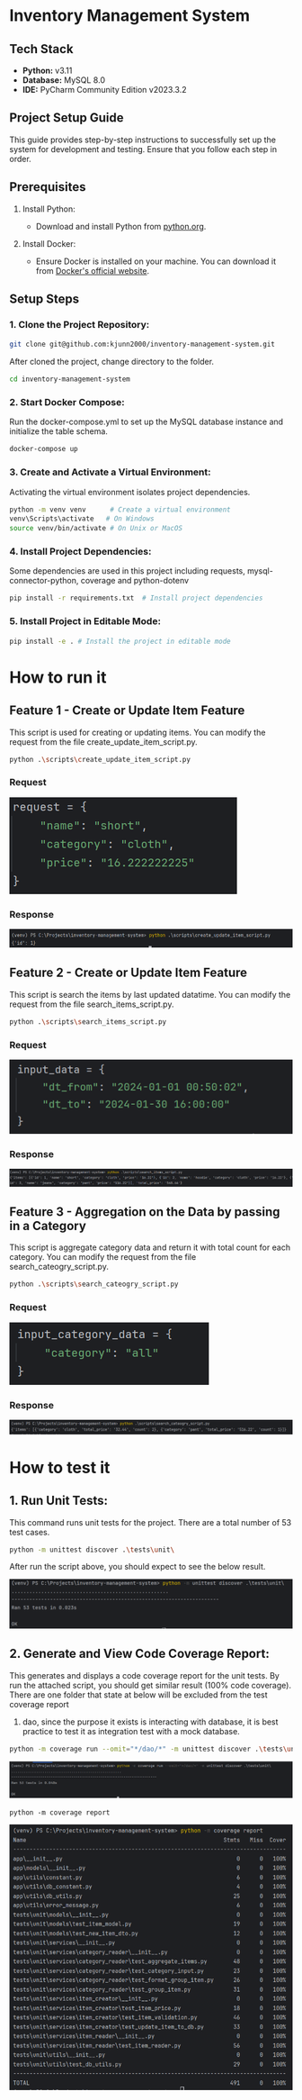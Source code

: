 # Inventory Management System 
## Tech Stack

- **Python:** v3.11
- **Database:** MySQL 8.0
- **IDE:** PyCharm Community Edition v2023.3.2

## Project Setup Guide

This guide provides step-by-step instructions to successfully set up the system for development and testing. Ensure that you follow each step in order.

## Prerequisites

1. Install Python:
   - Download and install Python from [python.org](https://www.python.org/).

2. Install Docker:
   - Ensure Docker is installed on your machine. You can download it from [Docker's official website](https://www.docker.com/).

## Setup Steps

### 1. Clone the Project Repository:

```bash
git clone git@github.com:kjunn2000/inventory-management-system.git
````

After cloned the project, change directory to the folder.

```bash
cd inventory-management-system 
````

### 2. Start Docker Compose:

Run the docker-compose.yml to set up the MySQL database instance and initialize the table schema.

```bash
docker-compose up
```

### 3. Create and Activate a Virtual Environment:

Activating the virtual environment isolates project dependencies.

```bash
python -m venv venv      # Create a virtual environment
venv\Scripts\activate   # On Windows
source venv/bin/activate # On Unix or MacOS
```

### 4. Install Project Dependencies:

Some dependencies are used in this project including requests, mysql-connector-python, coverage and python-dotenv

```bash
pip install -r requirements.txt  # Install project dependencies
```

### 5. Install Project in Editable Mode:

```bash
pip install -e . # Install the project in editable mode
```
# How to run it

## Feature 1 - Create or Update Item Feature

This script is used for creating or updating items. You can modify the request from the file create_update_item_script.py.

```bash
python .\scripts\create_update_item_script.py
```
### Request
![alt text](https://github.com/kjunn2000/inventing_management_system_readme_image/blob/main/img_7.png?raw=true)
### Response
![alt text](https://github.com/kjunn2000/inventing_management_system_readme_image/blob/main/img_6.png?raw=true)


## Feature 2 - Create or Update Item Feature

This script is search the items by last updated datatime. You can modify the request from the file search_items_script.py.

```bash
python .\scripts\search_items_script.py 
```
### Request
![alt text](https://github.com/kjunn2000/inventing_management_system_readme_image/blob/main/img_9.png?raw=true)
### Response
![alt text](https://github.com/kjunn2000/inventing_management_system_readme_image/blob/main/img_11.png?raw=true)

## Feature 3 - Aggregation on the Data by passing in a Category 

This script is aggregate category data and return it with total count for each category. You can modify the request from the file search_cateogry_script.py.

```bash
python .\scripts\search_cateogry_script.py  
```
### Request
![alt text](https://github.com/kjunn2000/inventing_management_system_readme_image/blob/main/img_5.png?raw=true)
### Response
![alt text](https://github.com/kjunn2000/inventing_management_system_readme_image/blob/main/img_10.png?raw=true)

# How to test it
## 1. Run Unit Tests:

This command runs unit tests for the project. There are a total number of 53 test cases.

```bash
python -m unittest discover .\tests\unit\
```

After run the script above, you should expect to see the below result.

![alt text](https://github.com/kjunn2000/inventing_management_system_readme_image/blob/main/img_13.png?raw=true)

## 2. Generate and View Code Coverage Report:

This generates and displays a code coverage report for the unit tests. By run the attached script, you should get similar result (100% code coverage).
There are one folder that state at below will be excluded from the test coverage report
1) dao, since the purpose it exists is interacting with database, it is best practice to test it as integration test with a mock database.

```bash
python -m coverage run --omit="*/dao/*" -m unittest discover .\tests\unit\
```
![alt text](https://github.com/kjunn2000/inventing_management_system_readme_image/blob/main/img_2.png?raw=true)

```
python -m coverage report
```

![alt text](https://github.com/kjunn2000/inventing_management_system_readme_image/blob/main/img_3.png?raw=true)
